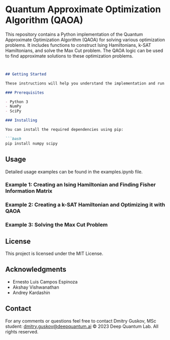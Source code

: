# Quantum Approximate Optimization Algorithm (QAOA)

This repository contains a Python implementation of the Quantum Approximate Optimization Algorithm (QAOA) for solving various optimization problems. It includes functions to construct Ising Hamiltonians, k-SAT Hamiltonians, and solve the Max Cut problem. The QAOA logic can be used to find approximate solutions to these optimization problems.
```markdown


## Getting Started

These instructions will help you understand the implementation and run the provided examples.

### Prerequisites

- Python 3
- NumPy
- SciPy

### Installing

You can install the required dependencies using pip:

```bash
pip install numpy scipy
```

## Usage
Detailed usage examples can be found in the examples.ipynb file.
### Example 1: Creating an Ising Hamiltonian and Finding Fisher Information Matrix
### Example 2: Creating a k-SAT Hamiltonian and Optimizing it with QAOA
### Example 3: Solving the Max Cut Problem


## License

This project is licensed under the MIT License.

## Acknowledgments

- Ernesto Luis Campos Espinoza
- Akshay Vishwanathan
- Andrey Kardashin

## Contact 
  For any comments or questions feel free to contact 
  Dmitry Guskov, MSc student: dmitry.guskov@deepquantum.ai
© 2023 Deep Quantum Lab. All rights reserved.
```
